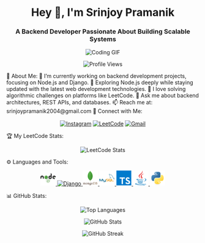 <h1 align="center">Hey 👋, I'm Srinjoy Pramanik</h1> <h3 align="center">A Backend Developer Passionate About Building Scalable Systems</h3> <p align="center"> <img src="https://media.giphy.com/media/qgQUggAC3Pfv687qPC/giphy.gif" alt="Coding GIF" width="400"/> </p> <p align="center"> <img src="https://komarev.com/ghpvc/?username=srinjoy2004&label=Profile%20Views&color=0e75b6&style=flat" alt="Profile Views" /> </p>
🚀 About Me:
🔭 I’m currently working on backend development projects, focusing on Node.js and Django.
🌱 Exploring Node.js deeply while staying updated with the latest web development technologies.
🧠 I love solving algorithmic challenges on platforms like LeetCode.
💬 Ask me about backend architectures, REST APIs, and databases.
📫 Reach me at: srinjoypramanik2004@gmail.com
🤝 Connect with Me:
<p align="center"> <a href="https://instagram.com/_srinjoy_pramanik" target="_blank"><img align="center" src="https://raw.githubusercontent.com/rahuldkjain/github-profile-readme-generator/master/src/images/icons/Social/instagram.svg" alt="Instagram" height="30" width="40" /></a> <a href="https://www.leetcode.com/srinjoy2004" target="blank"><img align="center" src="https://raw.githubusercontent.com/rahuldkjain/github-profile-readme-generator/master/src/images/icons/Social/leet-code.svg" alt="LeetCode" height="30" width="40" /></a> <a href="mailto:srinjoypramanik2004@gmail.com" target="blank"><img align="center" src="https://img.icons8.com/color/48/000000/gmail--v1.png" alt="Gmail" height="30" width="40" /></a> </p>
🏆 My LeetCode Stats:
<p align="center"> <img src="https://leetcard.jacoblin.cool/srinjoy2004?theme=dark&font=source_code_pro&ext=heatmap" alt="LeetCode Stats" /> </p>
⚙️ Languages and Tools:
<p align="center"> <a href="https://nodejs.org" target="_blank" rel="noreferrer"> <img src="https://raw.githubusercontent.com/devicons/devicon/master/icons/nodejs/nodejs-original-wordmark.svg" alt="Node.js" width="40" height="40"/> </a> <a href="https://www.djangoproject.com/" target="_blank" rel="noreferrer"> <img src="https://cdn.worldvectorlogo.com/logos/django.svg" alt="Django" width="40" height="40"/> </a> <a href="https://www.mongodb.com/" target="_blank" rel="noreferrer"> <img src="https://raw.githubusercontent.com/devicons/devicon/master/icons/mongodb/mongodb-original-wordmark.svg" alt="MongoDB" width="40" height="40"/> </a> <a href="https://www.mysql.com/" target="_blank" rel="noreferrer"> <img src="https://raw.githubusercontent.com/devicons/devicon/master/icons/mysql/mysql-original-wordmark.svg" alt="MySQL" width="40" height="40"/> </a> <a href="https://www.typescriptlang.org/" target="_blank" rel="noreferrer"> <img src="https://raw.githubusercontent.com/devicons/devicon/master/icons/typescript/typescript-original.svg" alt="TypeScript" width="40" height="40"/> </a> <a href="https://www.java.com" target="_blank" rel="noreferrer"> <img src="https://raw.githubusercontent.com/devicons/devicon/master/icons/java/java-original.svg" alt="Java" width="40" height="40"/> </a> <a href="https://www.python.org" target="_blank" rel="noreferrer"> <img src="https://raw.githubusercontent.com/devicons/devicon/master/icons/python/python-original.svg" alt="Python" width="40" height="40"/> </a> </p>
📊 GitHub Stats:
<p align="center"> <img src="https://github-readme-stats.vercel.app/api/top-langs?username=srinjoy2004&show_icons=true&locale=en&layout=compact" alt="Top Languages" /> </p> <p align="center"> <img src="https://github-readme-stats.vercel.app/api?username=srinjoy2004&show_icons=true&locale=en" alt="GitHub Stats" /> </p> <p align="center"> <img src="https://github-readme-streak-stats.herokuapp.com/?user=srinjoy2004&theme=dark" alt="GitHub Streak" /> </p>
